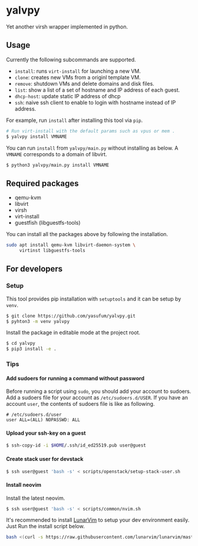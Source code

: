 # yalvpy

Yet another virsh wrapper implemented in python.

## Usage

Currently the following subcommands are supported.

* `install`: runs `virt-install` for launching a new VM.
* `clone`: creates new VMs from a originl template VM. 
* `remove`: shutdown VMs and delete domains and disk files.
* `list`: show a list of a set of hostname and IP address of each guest.
* `dhcp-host`: update static IP address of dhcp
* `ssh`: naive ssh client to enable to login with hostname
  instead of IP address.

For example, run `install` after installing this tool via `pip`.

```sh
# Run virt-install with the default params such as vpus or mem .
$ yalvpy install VMNAME
```

You can run `install` from `yalvpy/main.py` without installing as below.
A `VMNAME` corresponds to a domain of libvirt.

```sh
$ python3 yalvpy/main.py install VMNAME
```


## Required packages

* qemu-kvm
* libvirt
* virsh
* virt-install
* guestfish (libguestfs-tools)

You can install all the packages above by following the installation.

```sh
sudo apt install qemu-kvm libvirt-daemon-system \
     virtinst libguestfs-tools
```

## For developers

### Setup

This tool provides pip installation with `setuptools` and it can be setup
by `venv`.

```sh
$ git clone https://github.com/yasufum/yalvpy.git
$ pyhton3 -m venv yalvpy
```

Install the package in editable mode at the project root.

```sh
$ cd yalvpy
$ pip3 install -e .
```

### Tips

#### Add sudoers for running a command without password

Before running a script using `sudo`, you should add your account to sudoers.
Add a sudoers file for your account as `/etc/sudoers.d/USER`. If you have
an account `user`, the contents of sudoers file is like as following.

```
# /etc/sudoers.d/user
user ALL=(ALL) NOPASSWD: ALL
```

#### Upload your ssh-key on a guest

```sh
$ ssh-copy-id -i $HOME/.ssh/id_ed25519.pub user@guest
```

#### Create stack user for devstack

```sh
$ ssh user@guest 'bash -s' < scripts/openstack/setup-stack-user.sh
```

#### Install neovim

Install the latest neovim.

```sh
$ ssh user@guest 'bash -s' < scripts/common/nvim.sh
```

It's recommended to install
[LunarVim](https://www.lunarvim.org/)
to setup your dev environment easily.
Just Run the install script below.

```sh
bash <(curl -s https://raw.githubusercontent.com/lunarvim/lunarvim/master/utils/installer/install.sh)
```

